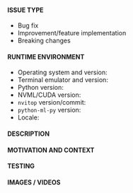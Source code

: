 <!-- Provide a descriptive summary of the changes in the title above -->

#### ISSUE TYPE

<!-- Pick relevant types and delete the rest -->

- Bug fix
- Improvement/feature implementation
- Breaking changes

#### RUNTIME ENVIRONMENT
<!-- Details of your runtime environment -->

- Operating system and version:
- Terminal emulator and version:
- Python version:
- NVML/CUDA version:
- `nvitop` version/commit:
- `python-ml-py` version:
- Locale:

#### DESCRIPTION

<!-- Describe the changes in detail -->


#### MOTIVATION AND CONTEXT

<!-- Why are these changes required? -->
<!-- What problems do these changes solve? -->
<!-- Link to relevant issues -->


#### TESTING

<!-- What tests have been run? -->
<!-- How does the changes affect other areas of the codebase? -->


#### IMAGES / VIDEOS <!-- Only if relevant -->

<!-- Link or embed images and videos of screenshots, sketches etc. -->
